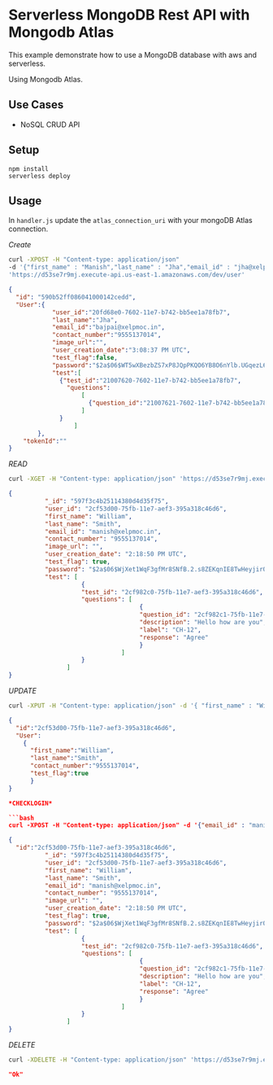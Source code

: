 # Serverless MongoDB Rest API with Mongodb Atlas 

This example demonstrate how to use a MongoDB database with aws and serverless.

Using Mongodb Atlas.

## Use Cases

- NoSQL CRUD API

## Setup

```
npm install
serverless deploy
```

## Usage

In `handler.js` update the `atlas_connection_uri` with your mongoDB Atlas connection.

*Create*

```bash
curl -XPOST -H "Content-type: application/json" 
-d '{"first_name" : "Manish","last_name" : "Jha","email_id" : "jha@xelpmoc.in","contact_number" : "9555137014","image_url":"","test_flag":false,"password":"123456","description":"Hello Serverless","label":"SH-12","response":"DisAgree"}'
'https://d53se7r9mj.execute-api.us-east-1.amazonaws.com/dev/user'
```
```json
{
  "id": "590b52ff086041000142cedd",
  "User":{
            "user_id":"20fd68e0-7602-11e7-b742-bb5ee1a78fb7",
            "last_name":"Jha",
            "email_id":"bajpai@xelpmoc.in",
            "contact_number":"9555137014",
            "image_url":"",
            "user_creation_date":"3:08:37 PM UTC",
            "test_flag":false,
            "password":"$2a$06$WT5wXBezbZS7xP8JQpPKQO6YB8O6nYlb.UGqezL6MWbryhNKBSuJ.",
            "test":[
              {"test_id":"21007620-7602-11e7-b742-bb5ee1a78fb7",
                "questions":
                    [
                      {"question_id":"21007621-7602-11e7-b742-bb5ee1a78fb7","description":"Hello Serverless","label":"SH-12","response":"DisAgree"}
                    ]
              }
                  ]
        },
    "tokenId":""    
}
```

*READ*

```bash
curl -XGET -H "Content-type: application/json" 'https://d53se7r9mj.execute-api.us-east-1.amazonaws.com/dev/user/2cf53d00-75fb-11e7-aef3-395a318c46d6'
```
```json
{
          "_id": "597f3c4b25114380d4d35f75",
          "user_id": "2cf53d00-75fb-11e7-aef3-395a318c46d6",
          "first_name": "William",
          "last_name": "Smith",
          "email_id": "manish@xelpmoc.in",
          "contact_number": "9555137014",
          "image_url": "",
          "user_creation_date": "2:18:50 PM UTC",
          "test_flag": true,
          "password": "$2a$06$WjXet1WqF3gfMr8SNfB.2.s8ZEKqnIE8TwHeyjirQZu/yD/Ruugaq",
          "test": [
                    {
                    "test_id": "2cf982c0-75fb-11e7-aef3-395a318c46d6",
                    "questions": [
                                    {
                                    "question_id": "2cf982c1-75fb-11e7-aef3-395a318c46d6",
                                    "description": "Hello how are you",
                                    "label": "CH-12",
                                    "response": "Agree"
                                    }
                               ]
                    }
                ]
}
```

*UPDATE*

```bash
curl -XPUT -H "Content-type: application/json" -d '{ "first_name" : "William","last_name" : "Smith" , "contact_number":"8826358821"}' 'd53se7r9mj.execute-api.us-east-1.amazonaws.com/dev/user/2cf53d00-75fb-11e7-aef3-395a318c46d6'
```
```json
{
  "id":"2cf53d00-75fb-11e7-aef3-395a318c46d6",
  "User":
    { 
      "first_name":"William",
      "last_name":"Smith",
      "contact_number":"9555137014",
      "test_flag":true
      }
}

*CHECKLOGIN*

```bash
curl -XPOST -H "Content-type: application/json" -d '{"email_id" : "manish@xelpmoc.in","password" : "123456"}' 'https://d53se7r9mj.execute-api.us-east-1.amazonaws.com/dev/userCheck'
```

```json
{
  "id":"2cf53d00-75fb-11e7-aef3-395a318c46d6",
          "_id": "597f3c4b25114380d4d35f75",
          "user_id": "2cf53d00-75fb-11e7-aef3-395a318c46d6",
          "first_name": "William",
          "last_name": "Smith",
          "email_id": "manish@xelpmoc.in",
          "contact_number": "9555137014",
          "image_url": "",
          "user_creation_date": "2:18:50 PM UTC",
          "test_flag": true,
          "password": "$2a$06$WjXet1WqF3gfMr8SNfB.2.s8ZEKqnIE8TwHeyjirQZu/yD/Ruugaq",
          "test": [
                    {
                    "test_id": "2cf982c0-75fb-11e7-aef3-395a318c46d6",
                    "questions": [
                                    {
                                    "question_id": "2cf982c1-75fb-11e7-aef3-395a318c46d6",
                                    "description": "Hello how are you",
                                    "label": "CH-12",
                                    "response": "Agree"
                                    }
                               ]
                    }
                ]
}
```


*DELETE*

```bash
curl -XDELETE -H "Content-type: application/json" 'https://d53se7r9mj.execute-api.us-east-1.amazonaws.com/dev/user/2cf53d00-75fb-11e7-aef3-395a318c46d6'
```

```json
"Ok"
```
